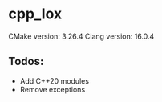 # cpp_lox

CMake version: 3.26.4
Clang version: 16.0.4

## Todos:

- Add C++20 modules
- Remove exceptions
